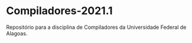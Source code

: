 # Compiladores-2021.1
Repositório para a disciplina de Compiladores da Universidade Federal de Alagoas.
